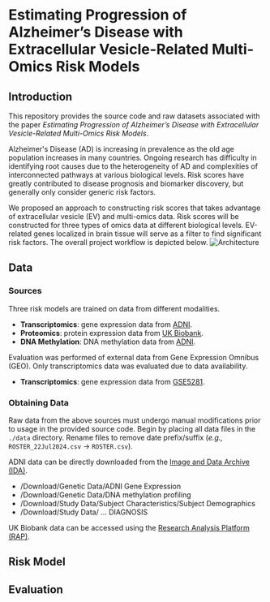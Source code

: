 # Estimating Progression of Alzheimer’s Disease with Extracellular Vesicle-Related Multi-Omics Risk Models

## Introduction
This repository provides the source code and raw datasets associated with the paper _Estimating Progression of Alzheimer’s Disease with Extracellular Vesicle-Related Multi-Omics Risk Models_.

Alzheimer's Disease (AD) is increasing in prevalence as the old age population increases in many countries. Ongoing research has difficulty in identifying root causes due to the heterogeneity of AD and complexities of interconnected pathways at various biological levels. Risk scores have greatly contributed to disease prognosis and biomarker discovery, but generally only consider generic risk factors.

We proposed an approach to constructing risk scores that takes advantage of extracellular vesicle (EV) and multi-omics data. Risk scores will be constructed for three types of omics data at different biological levels. EV-related genes localized in brain tissue will serve as a filter to find significant risk factors. The overall project workflow is depicted below.
![Architecture](https://github.com/user-attachments/assets/34cbaeaf-7046-4530-a244-ecbf04ad4221)

## Data

### Sources
Three risk models are trained on data from different modalities.
* __Transcriptomics__: gene expression data from [ADNI]().
* __Proteomics__: protein expression data from [UK Biobank]().
* __DNA Methylation__: DNA methylation data from [ADNI]().

Evaluation was performed of external data from Gene Expression Omnibus (GEO). Only transcriptomics data was evaluated due to data availability.
* __Transcriptomics__: gene expression data from [GSE5281]().

### Obtaining Data

Raw data from the above sources must undergo manual modifications prior to usage in the provided source code. Begin by placing all data files in the `./data` directory. Rename files to remove date prefix/suffix (*e.g.,* `ROSTER_22Jul2024.csv` → `ROSTER.csv`).

ADNI data can be directly downloaded from the [Image and Data Archive (IDA)]().
* /Download/Genetic Data/ADNI Gene Expression
* /Download/Genetic Data/DNA methylation profiling
* /Download/Study Data/Subject Characteristics/Subject Demographics
* /Download/Study Data/ ... DIAGNOSIS

UK Biobank data can be accessed using the [Research Analysis Platform (RAP)]().

## Risk Model

## Evaluation
